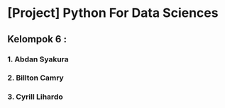 # [Project] Python For Data Sciences

## Kelompok 6 :
### 1. Abdan Syakura
### 2. Billton Camry
### 3. Cyrill Lihardo
